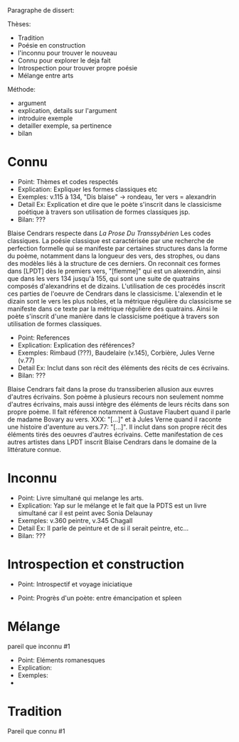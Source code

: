 Paragraphe de dissert:

Thèses:
- Tradition
- Poésie en construction
- l'inconnu pour trouver le nouveau
- Connu pour explorer le deja fait
- Introspection pour trouver propre poésie
- Mélange entre arts

Méthode:
- argument
- explication, details sur l'argument
- introduire exemple
- detailler exemple, sa pertinence
- bilan

# Connu

- Point: Thèmes et codes respectés
- Explication: Expliquer les formes classiques etc
- Exemples: v.115 à 134, "Dis blaise" -> rondeau, 1er vers = alexandrin
- Detail Ex: Explication et dire que le poète s'inscrit dans le classicisme poétique à travers son utilisation de formes classiques jsp.
- Bilan: ???

Blaise Cendrars respecte dans *La Prose Du Transsybérien* Les codes classiques. La poésie classique est caractérisée par une recherche de perfection formelle qui se manifeste par certaines structures dans la forme du poème, notamment dans la longueur des vers, des strophes, ou dans des modèles liés à la structure de ces derniers. On reconnait ces formes dans [LPDT] dès le premiers vers, "[flemme]" qui est un alexendrin, ainsi que dans les vers 134 jusqu'à 155, qui sont une suite de quatrains composés d'alexandrins et de dizains. L'utilisation de ces procédés inscrit ces parties de l'oeuvre de Cendrars dans le classicisme. L'alexendin et le dizain sont le vers les plus nobles, et la métrique régulière du classicisme se manifeste dans ce texte par la métrique régulière des quatrains. Ainsi le poète s'inscrit d'une manière dans le classicisme poétique à travers son utilisation de formes classiques.

- Point: References
- Explication: Explication des références?
- Exemples: Rimbaud (???), Baudelaire (v.145), Corbière, Jules Verne (v.77)
- Detail Ex: Inclut dans son récit des éléments des récits de ces écrivains.
- Bilan: ???

Blaise Cendrars fait dans la prose du transsiberien allusion aux euvres d'autres écrivains. Son poème à plusieurs recours non seulement nomme d'autres écrivains, mais aussi intègre des éléments de leurs récits dans son propre poème. Il fait référence notamment à Gustave Flaubert quand il parle de madame Bovary au vers. XXX: "[...]" et à Jules Verne quand il raconte une histoire d'aventure au vers.77: "[...]". Il inclut dans son propre récit des éléments tirés des oeuvres d'autres écrivains. Cette manifestation de ces autres artistes dans LPDT inscrit Blaise Cendrars dans le domaine de la littérature connue.

# Inconnu

- Point: Livre simultané qui melange les arts.
- Explication: Yap sur le mélange et le fait que la PDTS est un livre simultané car il est peint avec Sonia Delaunay
- Exemples: v.360 peintre, v.345 Chagall
- Detail Ex: Il parle de peinture et de si il serait peintre, etc...
- Bilan: ???

# Introspection et construction

- Point: Introspectif et voyage iniciatique

- Point: Progrès d'un poète: entre émancipation et spleen

# Mélange

pareil que inconnu #1

- Point: Eléments romanesques
- Explication: 
- Exemples: 
- 
# Tradition

Pareil que connu #1

